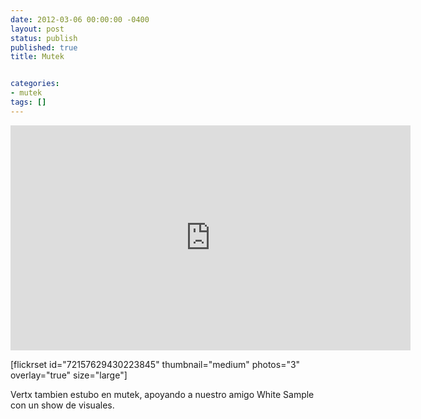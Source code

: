 ```yaml
---
date: 2012-03-06 00:00:00 -0400
layout: post
status: publish
published: true
title: Mutek


categories:
- mutek
tags: []
---
```


<p><iframe src="http://player.vimeo.com/video/34586254?color=737373" width="640" height="360" frameborder="0" webkitAllowFullScreen mozallowfullscreen allowFullScreen></iframe></p>
<p>[flickrset id="72157629430223845" thumbnail="medium" photos="3" overlay="true" size="large"] </p>
<p>Vertx tambien estubo en mutek, apoyando a nuestro amigo White Sample con un show de visuales. </p>
